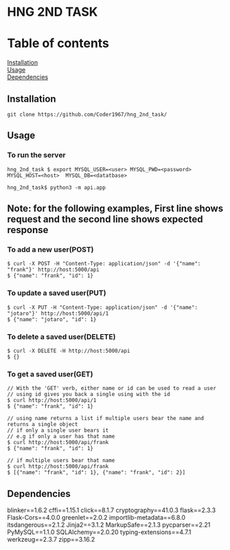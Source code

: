 # HNG 2ND TASK

# Table of contents
[Installation](#Installation)<br/>
[Usage](#Usage)<br/>
[Dependencies](#Dependencies)<br/>

  
## Installation
```
git clone https://github.com/Coder1967/hng_2nd_task/
```
## Usage
### To run the server
```
hng_2nd_task $ export MYSQL_USER=<user> MYSQL_PWD=<password> MYSQL_HOST=<host>  MYSQL_DB=<datatbase>

hng_2nd_task$ python3 -m api.app
```
## Note: for the following examples, First line shows request and the second line shows expected response
### To add a new user(POST)
```
$ curl -X POST -H "Content-Type: application/json" -d '{"name": "frank"}' http://host:5000/api
$ {"name": "frank", "id": 1}
```
### To update a saved user(PUT)
```
$ curl -X PUT -H "Content-Type: application/json" -d '{"name": "jotaro"}' http://host:5000/api/1
$ {"name": "jotaro", "id": 1}
```
### To delete a saved user(DELETE)
```
$ curl -X DELETE -H http://host:5000/api
$ {}
```

### To get a saved user(GET)
```
// With the 'GET' verb, either name or id can be used to read a user
// using id gives you back a single using with the id
$ curl http://host:5000/api/1
$ {"name": "frank", "id": 1}

// using name returns a list if multiple users bear the name and returns a single object
// if only a single user bears it
// e.g if only a user has that name
$ curl http://host:5000/api/frank
$ {"name": "frank", "id": 1}

// if multiple users bear that name
$ curl http://host:5000/api/frank
$ [{"name": "frank", "id": 1}, {"name": "frank", "id": 2}]
```

## Dependencies
blinker==1.6.2
cffi==1.15.1
click==8.1.7
cryptography==41.0.3
flask==2.3.3
Flask-Cors==4.0.0
greenlet==2.0.2
importlib-metadata==6.8.0
itsdangerous==2.1.2
Jinja2==3.1.2
MarkupSafe==2.1.3
pycparser==2.21
PyMySQL==1.1.0
SQLAlchemy==2.0.20
typing-extensions==4.7.1
werkzeug==2.3.7
zipp==3.16.2
